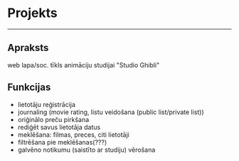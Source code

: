 # **Projekts**
***
## Apraksts
web lapa/soc. tīkls animāciju studijai "Studio Ghibli"

## Funkcijas
* lietotāju reģistrācija
* journaling (movie rating, listu veidošana (public list/private list))
* oriģinālo preču pirkšana
* rediģēt savus lietotāja datus
* meklēšana: filmas, preces, citi lietotāji
* filtrēšana pie meklēšanas(???)
* galvēno notikumu (saistīto ar studiju) vērošana